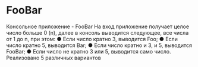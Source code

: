 # FooBar
Консольное приложение - FooBar
На вход приложение получает целое число больше 0 (n), далее в консоль выводится
следующее, все числа от 1 до n, при этом:
● Если число кратно 3, выводится Foo;
● Если число кратно 5, выводится Bar;
● Если число кратно и 3, и 5, выводится FooBar;
● Если число не кратно 3 или 5, выводится само число.
Реализовано 5 различных вариантов
